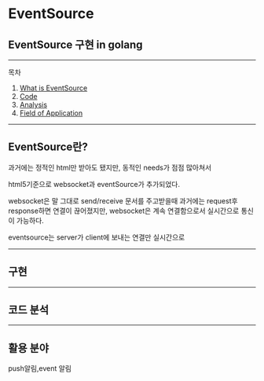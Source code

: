 # EventSource
## EventSource 구현 in golang

---
목차
1. [What is EventSource](#EventSource란?)
2. [Code](#구현)
3. [Analysis](#코드-분석)
4. [Field of Application](#활용-분야)

___
## EventSource란?
과거에는 정적인 html만 받아도 됐지만, 동적인 needs가 점점 많아쳐서 

html5기준으로 websocket과 eventSource가 추가되었다.

websocket은 말 그대로 send/receive 문서를 주고받을때 과거에는 request후 response하면 연결이 끊어졌지만, websocket은 계속 연결함으로서 실시간으로 통신이 가능하다.

eventsource는 server가 client에 보내는 연결만 실시간으로 

___
## 구현

___
## 코드 분석




___
## 활용 분야

push알림,event 알림

